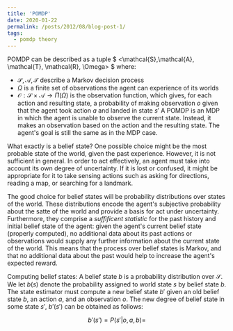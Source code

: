 ```yaml
---
title: 'POMDP'
date: 2020-01-22
permalink: /posts/2012/08/blog-post-1/
tags:
  - pomdp theory
---
```


POMDP can be described as a tuple $ <\mathcal{S},\mathcal{A}, \mathcal{T}, \mathcal{R}, \Omega> $ where:
- $\mathcal{S, A, T}$ describe a Markov decision process
- $\Omega$ is a finite set of observations the agent can experience of its worlds
-  $\mathcal{O}: \mathcal{S} \times \mathcal{A} \rightarrow \Pi(\Omega)$ is the observation function, which gives, for each action and resulting state, a probability of making observation $o$ given that the agent took action $a$ and landed in state $s'$
A POMDP is an MDP in which the agent is unable to observe the current state. Instead, it makes an observation based on the action and the resulting state. The agent's goal is still the same as in the MDP case.  

What exactly is a belief state? One possible choice might be the most probable state of the world, given the past experience. However, it is not sufficient in general. In order to act effectively, an agent must take into account its own degree of uncertainty. If it is lost or confused, it might be appropriate for it to take sensing actions such as asking for directions, reading a map, or searching for a landmark.
  
The good choice for belief states will be probability distributions over states of the world. These distributions encode the agent's subjective probability about the satte of the world and provide a basis for act under uncertainty. Furthermore, they comprise a _suffificent statistic_ for the past history and initial belief state of the agent: given the agent's current belief state (properly computed), no additional data about its past actions or observations would supply any further information about the current state of the world. This means that the process over belief states is Markov, and that no additional data about the past would help to increase the agent's expected reward.
  
Computing belief states:
A belief state $b$ is a probability distribution over $\mathcal{S}$. We let $b(s)$ denote the probability assigned to world state $s$ by belief state $b$. The state estimator must compute a new belief state $b'$ given an old belief state $b$, an action $a$, and an observation $o$. The new degree of belief state in some state $s'$, $b'(s')$ can be obtained as follows:

$$b'(s') = P(s'|o,a,b) = $$
